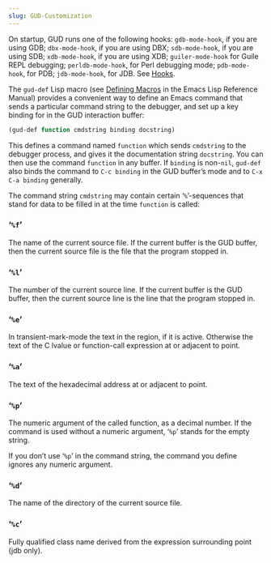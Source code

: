 ```yaml
---
slug: GUD-Customization
---
```


On startup, GUD runs one of the following hooks: `gdb-mode-hook`, if you are using GDB; `dbx-mode-hook`, if you are using DBX; `sdb-mode-hook`, if you are using SDB; `xdb-mode-hook`, if you are using XDB; `guiler-mode-hook` for Guile REPL debugging; `perldb-mode-hook`, for Perl debugging mode; `pdb-mode-hook`, for PDB; `jdb-mode-hook`, for JDB. See [Hooks](/docs/emacs/Hooks).

The `gud-def` Lisp macro (see [Defining Macros](https://www.gnu.org/software/emacs/manual/html_mono/elisp.html#Defining-Macros) in the Emacs Lisp Reference Manual) provides a convenient way to define an Emacs command that sends a particular command string to the debugger, and set up a key binding for in the GUD interaction buffer:

```lisp
(gud-def function cmdstring binding docstring)
```

This defines a command named `function` which sends `cmdstring` to the debugger process, and gives it the documentation string `docstring`. You can then use the command `function` in any buffer. If `binding` is non-`nil`, `gud-def` also binds the command to `C-c binding` in the GUD buffer’s mode and to `C-x C-a binding` generally.

The command string `cmdstring` may contain certain ‘`%`’-sequences that stand for data to be filled in at the time `function` is called:

### ‘`%f`’

The name of the current source file. If the current buffer is the GUD buffer, then the current source file is the file that the program stopped in.

### ‘`%l`’

The number of the current source line. If the current buffer is the GUD buffer, then the current source line is the line that the program stopped in.

### ‘`%e`’

In transient-mark-mode the text in the region, if it is active. Otherwise the text of the C lvalue or function-call expression at or adjacent to point.

### ‘`%a`’

The text of the hexadecimal address at or adjacent to point.

### ‘`%p`’

The numeric argument of the called function, as a decimal number. If the command is used without a numeric argument, ‘`%p`’ stands for the empty string.

If you don’t use ‘`%p`’ in the command string, the command you define ignores any numeric argument.

### ‘`%d`’

The name of the directory of the current source file.

### ‘`%c`’

Fully qualified class name derived from the expression surrounding point (jdb only).
